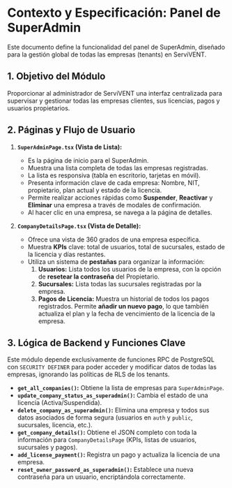 # Contexto y Especificación: Panel de SuperAdmin

Este documento define la funcionalidad del panel de SuperAdmin, diseñado para la gestión global de todas las empresas (tenants) en ServiVENT.

## 1. Objetivo del Módulo

Proporcionar al administrador de ServiVENT una interfaz centralizada para supervisar y gestionar todas las empresas clientes, sus licencias, pagos y usuarios propietarios.

## 2. Páginas y Flujo de Usuario

1.  **`SuperAdminPage.tsx` (Vista de Lista):**
    -   Es la página de inicio para el SuperAdmin.
    -   Muestra una lista completa de todas las empresas registradas.
    -   La lista es responsiva (tabla en escritorio, tarjetas en móvil).
    -   Presenta información clave de cada empresa: Nombre, NIT, propietario, plan actual y estado de la licencia.
    -   Permite realizar acciones rápidas como **Suspender**, **Reactivar** y **Eliminar** una empresa a través de modales de confirmación.
    -   Al hacer clic en una empresa, se navega a la página de detalles.

2.  **`CompanyDetailsPage.tsx` (Vista de Detalle):**
    -   Ofrece una vista de 360 grados de una empresa específica.
    -   Muestra **KPIs** clave: total de usuarios, total de sucursales, estado de la licencia y días restantes.
    -   Utiliza un sistema de **pestañas** para organizar la información:
        1.  **Usuarios:** Lista todos los usuarios de la empresa, con la opción de **resetear la contraseña** del Propietario.
        2.  **Sucursales:** Lista todas las sucursales registradas por la empresa.
        3.  **Pagos de Licencia:** Muestra un historial de todos los pagos registrados. Permite **añadir un nuevo pago**, lo que también actualiza el plan y la fecha de vencimiento de la licencia de la empresa.

## 3. Lógica de Backend y Funciones Clave

Este módulo depende exclusivamente de funciones RPC de PostgreSQL con `SECURITY DEFINER` para poder acceder y modificar datos de todas las empresas, ignorando las políticas de RLS de los tenants.

-   **`get_all_companies()`:** Obtiene la lista de empresas para `SuperAdminPage`.
-   **`update_company_status_as_superadmin()`:** Cambia el estado de una licencia (Activa/Suspendida).
-   **`delete_company_as_superadmin()`:** Elimina una empresa y todos sus datos asociados de forma segura (usuarios en `auth` y `public`, sucursales, licencia, etc.).
-   **`get_company_details()`:** Obtiene el JSON completo con toda la información para `CompanyDetailsPage` (KPIs, listas de usuarios, sucursales y pagos).
-   **`add_license_payment()`:** Registra un pago y actualiza la licencia de una empresa.
-   **`reset_owner_password_as_superadmin()`:** Establece una nueva contraseña para un usuario, encriptándola correctamente.
